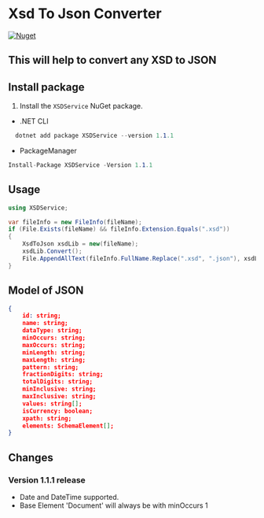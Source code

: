 # Xsd To Json Converter
[![Nuget](https://img.shields.io/nuget/v/XSDService)](https://www.nuget.org/packages/XSDService/)

## This will help to convert any XSD to JSON

## Install package

1. Install the `XSDService` NuGet package.
  * .NET CLI
  ```cs
    dotnet add package XSDService --version 1.1.1
  ```
  * PackageManager
  ```cs
  Install-Package XSDService -Version 1.1.1
  ```

## Usage

```C#
using XSDService;

var fileInfo = new FileInfo(fileName);
if (File.Exists(fileName) && fileInfo.Extension.Equals(".xsd"))
{
    XsdToJson xsdLib = new(fileName);
    xsdLib.Convert();
    File.AppendAllText(fileInfo.FullName.Replace(".xsd", ".json"), xsdLib.SchemaJson);
}
```
## Model of JSON
```json
{
    id: string;
    name: string;
    dataType: string;
    minOccurs: string;
    maxOccurs: string;
    minLength: string;
    maxLength: string;
    pattern: string;
    fractionDigits: string;
    totalDigits: string;
    minInclusive: string;
    maxInclusive: string;
    values: string[];
    isCurrency: boolean;
    xpath: string;
    elements: SchemaElement[];
} 
```

## Changes
### Version 1.1.1 release
  * Date and DateTime supported.
  * Base Element 'Document' will always be with   minOccurs 1
